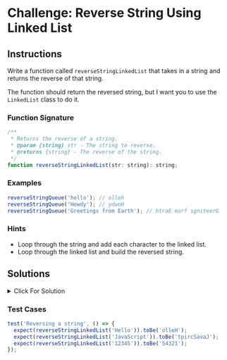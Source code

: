 # Challenge: Reverse String Using Linked List

## Instructions

Write a function called `reverseStringLinkedList` that takes in a string and returns the reverse of that string.

The function should return the reversed string, but I want you to use the `LinkedList` class to do it.

### Function Signature

```js
/**
 * Returns the reverse of a string.
 * @param {string} str - The string to reverse.
 * @returns {string} - The reverse of the string.
 */
function reverseStringLinkedList(str: string): string;
```

### Examples

```js
reverseStringQueue('hello'); // olleh
reverseStringQueue('Howdy'); // ydwoH
reverseStringQueue('Greetings from Earth'); // htraE morf sgniteerG
```

### Hints

- Loop through the string and add each character to the linked list.
- Loop through the linked list and build the reversed string.

## Solutions

<details>
  <summary>Click For Solution</summary>

```js
function reverseStringLinkedList(str) {
  const list = new LinkedList();

  for (let i = str.length - 1; i >= 0; i--) {
    list.add(str[i]);
  }

  let reversedString = '';
  let current = list.head;

  while (current !== null) {
    reversedString += current.data;
    current = current.next;
  }

  return reversedString;
}
```

### Explanation

- Initialize a new `LinkedList` instance.
- Iterate through the string and add each character to the linked list.
- Initialize a variable called `reversedString` and set it to an empty string and a variable called `current` and set it to the head of the linked list.
- Iterate through the linked list and build the reversed string by adding each node's data to the `reversedString` variable and then setting `current` to the next node.
- Return the `reversedString` variable.

</details>

### Test Cases

```js
test('Reversing a string', () => {
  expect(reverseStringLinkedList('Hello')).toBe('olleH');
  expect(reverseStringLinkedList('JavaScript')).toBe('tpircSavaJ');
  expect(reverseStringLinkedList('12345')).toBe('54321');
});
```
